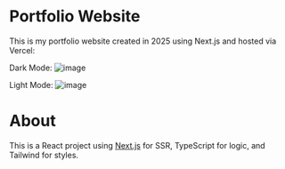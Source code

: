 # Portfolio Website

This is my portfolio website created in 2025 using Next.js and hosted via Vercel:

Dark Mode:
![image](https://github.com/user-attachments/assets/72244167-ad46-40c0-99da-e38c72bd9720)

Light Mode:
![image](https://github.com/user-attachments/assets/310de8c6-cc2c-43de-97f4-f9f64a26321c)

# About

This is a React project using [Next.js](https://nextjs.org) for SSR, TypeScript for logic, and Tailwind for styles.
